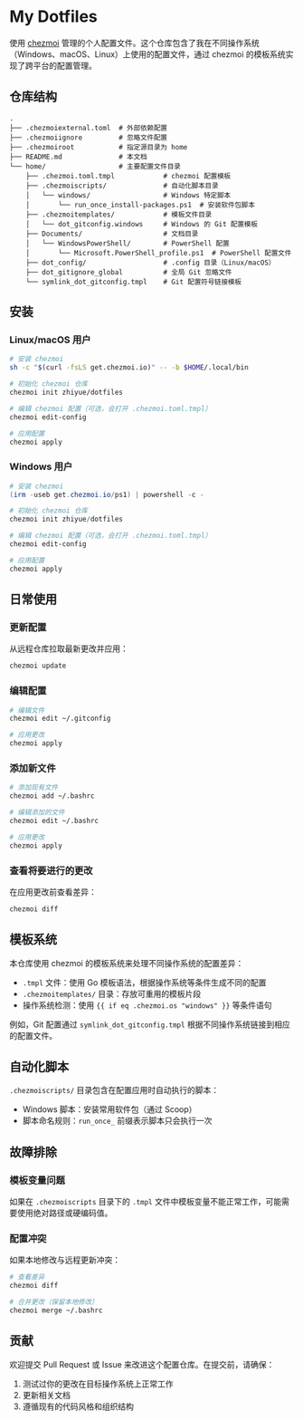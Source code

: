 # My Dotfiles

使用 [chezmoi](https://www.chezmoi.io/) 管理的个人配置文件。这个仓库包含了我在不同操作系统（Windows、macOS、Linux）上使用的配置文件，通过 chezmoi 的模板系统实现了跨平台的配置管理。

## 仓库结构

```
.
├── .chezmoiexternal.toml  # 外部依赖配置
├── .chezmoiignore         # 忽略文件配置
├── .chezmoiroot           # 指定源目录为 home
├── README.md              # 本文档
└── home/                  # 主要配置文件目录
    ├── .chezmoi.toml.tmpl            # chezmoi 配置模板
    ├── .chezmoiscripts/              # 自动化脚本目录
    │   └── windows/                  # Windows 特定脚本
    │       └── run_once_install-packages.ps1  # 安装软件包脚本
    ├── .chezmoitemplates/            # 模板文件目录
    │   └── dot_gitconfig.windows     # Windows 的 Git 配置模板
    ├── Documents/                    # 文档目录
    │   └── WindowsPowerShell/        # PowerShell 配置
    │       └── Microsoft.PowerShell_profile.ps1  # PowerShell 配置文件
    ├── dot_config/                   # .config 目录（Linux/macOS）
    ├── dot_gitignore_global          # 全局 Git 忽略文件
    └── symlink_dot_gitconfig.tmpl    # Git 配置符号链接模板
```

## 安装

### Linux/macOS 用户

```bash
# 安装 chezmoi
sh -c "$(curl -fsLS get.chezmoi.io)" -- -b $HOME/.local/bin

# 初始化 chezmoi 仓库
chezmoi init zhiyue/dotfiles

# 编辑 chezmoi 配置（可选，会打开 .chezmoi.toml.tmpl）
chezmoi edit-config

# 应用配置
chezmoi apply
```

### Windows 用户

```powershell
# 安装 chezmoi
(irm -useb get.chezmoi.io/ps1) | powershell -c -

# 初始化 chezmoi 仓库
chezmoi init zhiyue/dotfiles

# 编辑 chezmoi 配置（可选，会打开 .chezmoi.toml.tmpl）
chezmoi edit-config

# 应用配置
chezmoi apply
```

## 日常使用

### 更新配置

从远程仓库拉取最新更改并应用：

```bash
chezmoi update
```

### 编辑配置

```bash
# 编辑文件
chezmoi edit ~/.gitconfig

# 应用更改
chezmoi apply
```

### 添加新文件

```bash
# 添加现有文件
chezmoi add ~/.bashrc

# 编辑添加的文件
chezmoi edit ~/.bashrc

# 应用更改
chezmoi apply
```

### 查看将要进行的更改

在应用更改前查看差异：

```bash
chezmoi diff
```

## 模板系统

本仓库使用 chezmoi 的模板系统来处理不同操作系统的配置差异：

- `.tmpl` 文件：使用 Go 模板语法，根据操作系统等条件生成不同的配置
- `.chezmoitemplates/` 目录：存放可重用的模板片段
- 操作系统检测：使用 `{{ if eq .chezmoi.os "windows" }}` 等条件语句

例如，Git 配置通过 `symlink_dot_gitconfig.tmpl` 根据不同操作系统链接到相应的配置文件。

## 自动化脚本

`.chezmoiscripts/` 目录包含在配置应用时自动执行的脚本：

- Windows 脚本：安装常用软件包（通过 Scoop）
- 脚本命名规则：`run_once_` 前缀表示脚本只会执行一次

## 故障排除

### 模板变量问题

如果在 `.chezmoiscripts` 目录下的 `.tmpl` 文件中模板变量不能正常工作，可能需要使用绝对路径或硬编码值。

### 配置冲突

如果本地修改与远程更新冲突：

```bash
# 查看差异
chezmoi diff

# 合并更改（保留本地修改）
chezmoi merge ~/.bashrc
```

## 贡献

欢迎提交 Pull Request 或 Issue 来改进这个配置仓库。在提交前，请确保：

1. 测试过你的更改在目标操作系统上正常工作
2. 更新相关文档
3. 遵循现有的代码风格和组织结构
